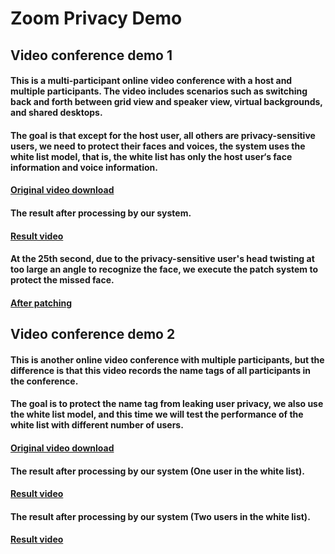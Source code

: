 # Zoom Privacy Demo
## Video conference demo 1
#### This is a multi-participant online video conference with a host and multiple participants. The video includes scenarios such as switching back and forth between grid view and speaker view, virtual backgrounds, and shared desktops.
#### The goal is that except for the host user, all others are privacy-sensitive users, we need to protect their faces and voices, the system uses the white list model, that is, the white list has only the host user‘s face information and voice information.
#### [Original video download](https://raw.githubusercontent.com/paperdemo888/zoom_privacy/master/demo1/original.mp4 "Original video")
#### The result after processing by our system.
#### [Result video](https://raw.githubusercontent.com/paperdemo888/zoom_privacy/master/demo1/one_white_list_protection_result.mp4 "Result video")
#### At the 25th second, due to the privacy-sensitive user's head twisting at too large an angle to recognize the face, we execute the patch system to protect the missed face.
#### [After patching](https://raw.githubusercontent.com/paperdemo888/zoom_privacy/master/demo1/face_patch_at_25s.mp4 "After patching")
## Video conference demo 2
#### This is another online video conference with multiple participants, but the difference is that this video records the name tags of all participants in the conference.
#### The goal is to protect the name tag from leaking user privacy, we also use the white list model, and this time we will test the performance of the white list with different number of users.
#### [Original video download](https://raw.githubusercontent.com/paperdemo888/zoom_privacy/master/demo2/original.mp4 "Original video")
#### The result after processing by our system (One user in the white list).
#### [Result video](https://raw.githubusercontent.com/paperdemo888/zoom_privacy/master/demo2/one_white_list_protection_result.mp4 "Result video")
#### The result after processing by our system (Two users in the white list).
#### [Result video](https://raw.githubusercontent.com/paperdemo888/zoom_privacy/master/demo2/two_white_list_protection_result.mp4 "Result video")
